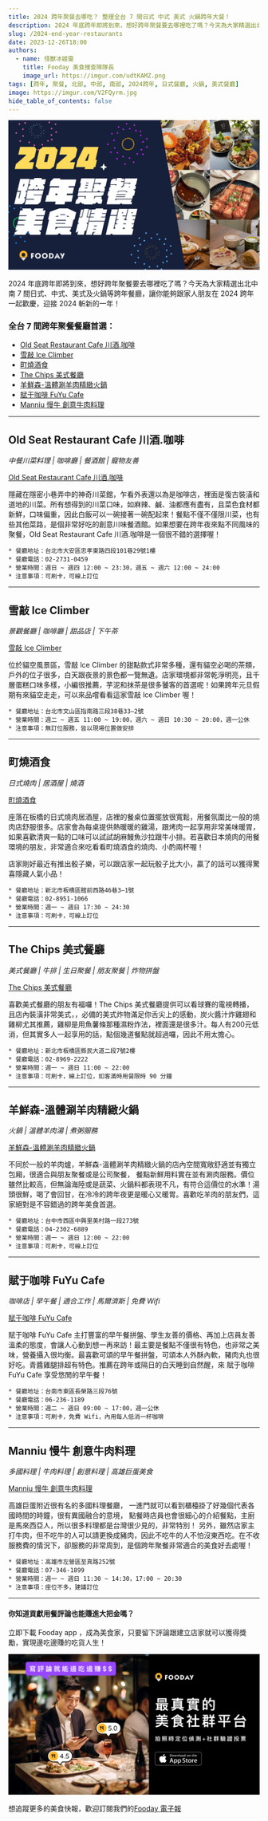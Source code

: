 ```yaml
---
title: 2024 跨年聚餐去哪吃？ 整理全台 7 間日式 中式 美式 火鍋跨年大餐！
description: 2024 年底跨年即將到來，想好跨年聚餐要去哪裡吃了嗎？今天為大家精選出北中南 7 間日式、中式、美式及火鍋等跨年餐廳，讓你能夠跟家人朋友在 2024 跨年一起歡慶，迎接 2024 斬新的一年！
slug: /2024-end-year-restaurants
date: 2023-12-26T18:00
authors:
  - name: 怪獸冰姬靈
    title: Fooday 美食搜查隊隊長
    image_url: https://imgur.com/udtKAMZ.png
tags: [跨年, 聚餐, 北部, 中部, 南部, 2024跨年, 日式餐廳, 火鍋, 美式餐廳]
image: https://imgur.com/V2FQyrm.jpg
hide_table_of_contents: false
---
```


![2024 跨年首選餐廳列表](./img/2023-12-26.jpg)

2024 年底跨年即將到來，想好跨年聚餐要去哪裡吃了嗎？今天為大家精選出北中南 7 間日式、中式、美式及火鍋等跨年餐廳，讓你能夠跟家人朋友在 2024 跨年一起歡慶，迎接 2024 斬新的一年！

<!-- truncate -->

### 全台 7 間跨年聚餐餐廳首選：

* [Old Seat Restaurant Cafe 川酒.咖啡](#old-seat-restaurant-cafe-川酒咖啡)
* [雪敲 lce Climber](#雪敲-lce-climber)
* [町燒酒食](#町燒酒食)
* [The Chips 美式餐廳](#the-chips-美式餐廳)
* [羊鮮森-溫體涮羊肉精緻火鍋](#羊鮮森-溫體涮羊肉精緻火鍋)
* [賦于咖啡 FuYu Cafe](#賦于咖啡-fuyu-cafe)
* [Manniu 慢牛 創意牛肉料理](#manniu-慢牛-創意牛肉料理)

***

## Old Seat Restaurant Cafe 川酒.咖啡

_中餐川菜料理 | 咖啡廳 | 餐酒館 | 寵物友善_

[Old Seat Restaurant Cafe 川酒.咖啡](https://fooday.app/zh-TW/reviews/gypoX3FE9Bb84KS2S5pQSK)

隱藏在隱密小巷弄中的神奇川菜館，乍看外表還以為是咖啡店，裡面是復古裝潢和道地的川菜。所有想得到的川菜口味，如麻辣、鹹、油都應有盡有，且菜色食材都新鮮，口味偏重，因此白飯可以一碗接著一碗配起來！餐點不僅不僅限川菜，也有些其他菜路，是個非常好吃的創意川味餐酒館。如果想要在跨年夜來點不同風味的聚餐，Old Seat Restaurant Cafe 川酒.咖啡是一個很不錯的選擇喔！

```
* 餐廳地址：台北市大安區忠孝東路四段101巷29號1樓
* 餐廳電話：02-2731-0459
* 營業時間：週日 ~ 週四 12:00 ~ 23:30，週五 ~ 週六 12:00 ~ 24:00
* 注意事項：可刷卡，可線上訂位
```

***

## 雪敲 lce Climber

_景觀餐廳 | 咖啡廳 | 甜品店 | 下午茶_

[雪敲 lce Climber](https://www.instagram.com/p/C06kdImP-XI/)

位於貓空風景區，雪敲 lce Climber 的甜點款式非常多種，還有貓空必喝的茶類，戶外的位子很多，白天跟夜景的景色都一覽無遺。店家環境都非常乾淨明亮，且千層蛋糕口味多樣，小編很推薦，芋泥和抹茶是很多饕客的首選呢！如果跨年元旦假期有來貓空走走，可以來品嚐看看這家雪敲 lce Climber 喔！

```
* 餐廳地址：台北市文山區指南路三段38巷33–2號
* 營業時間：週二 ~ 週五 11:00 ~ 19:00，週六 ~ 週日 10:30 ~ 20:00，週一公休
* 注意事項：無訂位服務，皆以現場位置做安排
```

***

## 町燒酒食

_日式燒肉 | 居酒屋 | 燒酒_

[町燒酒食](https://www.instagram.com/p/C0i7UNhr9Tm/)

座落在板橋的日式燒肉居酒屋，店裡的餐桌位置擺放很寬鬆，用餐氛圍比一般的燒肉店舒服很多。店家會為每桌提供熱暖暖的雞湯，跟烤肉一起享用非常美味暖胃，如果喜歡清爽一點的口味可以試試胡麻鰻魚沙拉跟牛小排。若喜歡日本燒肉的用餐環境的朋友，非常適合來吃看看町燒酒食的燒肉、小酌兩杯喔！

店家剛好最近有推出骰子樂，可以跟店家一起玩骰子比大小，贏了的話可以獲得驚喜隱藏人氣小品！

```
* 餐廳地址：新北市板橋區館前西路46巷3–1號
* 餐廳電話：02-8951-1066
* 營業時間：週一 ~ 週日 17:30 ~ 24:30
* 注意事項：可刷卡，可線上訂位
```

***

## The Chips 美式餐廳

_美式餐廳 | 牛排 | 生日聚餐 | 朋友聚餐 | 炸物拼盤_

[The Chips 美式餐廳](https://www.instagram.com/p/Cy5nhUOP7gH/)

喜歡美式餐廳的朋友有福囉！The Chips 美式餐廳提供可以看球賽的電視轉播，且店內裝潢非常美式，，必備的美式炸物滿足你舌尖上的感動，炭火醬汁炸雞翅和雞柳尤其推薦，雞柳是用魚薯條那種濕粉炸法，裡面還是很多汁。每人有200元低消，但其實多人一起享用的話，點個幾道餐點就超過囉，因此不用太擔心。

```
* 餐廳地址：新北市板橋區縣民大道二段7號2樓
* 餐廳電話：02-8969-2222
* 營業時間：週一 ~ 週日 11:00 ~ 22:00
* 注意事項：可刷卡，線上訂位，如客滿時用餐限時 90 分鐘
```

***

## 羊鮮森-溫體涮羊肉精緻火鍋

_火鍋 | 溫體羊肉湯 | 煮粥服務_

[羊鮮森-溫體涮羊肉精緻火鍋](https://www.instagram.com/p/Cz4rK3DBEeo/)

不同於一般的羊肉爐，羊鮮森-溫體涮羊肉精緻火鍋的店內空間寬敞舒適並有獨立包厢，很適合與朋友聚餐或是公司聚餐， 餐點新鮮用料實在並有涮肉服務。價位雖然比較高，但無論海陸或是蔬菜、火鍋料都表現不凡，有符合這價位的水準！湯頭很鮮，喝了會回甘，在冷冷的跨年夜更是暖心又暖胃。喜歡吃羊肉的朋友們，這家絕對是不容錯過的跨年美食首選。

```
* 餐廳地址：台中市西區中興里美村路一段273號
* 餐廳電話：04-2302-6889
* 營業時間：週一 ~ 週日 12:00 ~ 22:00
* 注意事項：可刷卡，可線上訂位
```

***

## 賦于咖啡 FuYu Cafe

_咖啡店 | 早午餐 | 適合工作 | 馬爾濟斯 | 免費 Wifi_

[賦于咖啡 FuYu Cafe](https://fooday.app/zh-TW/reviews/ETteAeRqHoEX9VXvBrHpyD)

賦于咖啡 FuYu Cafe 主打豐富的早午餐拼盤、學生友善的價格、再加上店員友善溫柔的態度，會讓人心動到想一再來訪！最主要是餐點不僅很有特色，也非常之美味，營養攝入很均衡。最喜歡可頌的早午餐拼盤，可頌本人外酥內軟，豬肉丸也很好吃。青醬雞腿排超有特色。推薦在跨年或隔日的白天睡到自然醒，來 賦于咖啡 FuYu Cafe 享受悠閒的早午餐！

```
* 餐廳地址：台南市東區長榮路三段76號
* 餐廳電話：06-236-1189
* 營業時間：週二 ~ 週日 09:00 ~ 17:00，週一公休
* 注意事項：可刷卡，免費 Wifi，內用每人低消一杯咖啡
```

***

## Manniu 慢牛 創意牛肉料理

_多國料理 | 牛肉料理 | 創意料理 | 高雄巨蛋美食_

[Manniu 慢牛 創意牛肉料理](https://www.instagram.com/p/C0gutR0v92n)

高雄巨蛋附近很有名的多國料理餐廳， 一進門就可以看到櫃檯掛了好幾個代表各國時間的時鐘，很有異國融合的意境， 點餐時店員也會很細心的介紹餐點，主廚是馬來西亞人，所以很多料理都是台灣很少見的，非常特別！ 另外，雖然店家主打牛肉，但不吃牛的人可以請更換成豬肉，因此不吃牛的人不怕沒東西吃。在不收服務費的情況下，卻服務的非常周到，是個跨年聚餐非常適合的美食好去處喔！

```
* 餐廳地址：高雄市左營區至真路252號
* 餐廳電話：07-346-1899
* 營業時間：週一 ~ 週日 11:30 ~ 14:30，17:00 ~ 20:30
* 注意事項：座位不多，建議訂位
```

***

#### 你知道貢獻用餐評論也能賺進大把金嗎？

立即下載 Fooday app ，成為美食家，只要留下評論跟建立店家就可以獲得獎勵，實現邊吃邊賺的吃貨人生！

[![立即下載 Fooday app](./img/download-now01.jpg)](https://itunes.apple.com/app/id6456410353)

想追蹤更多的美食快報，歡迎訂閱我們的[Fooday 電子報](https://blog-zh.fooday.app/)